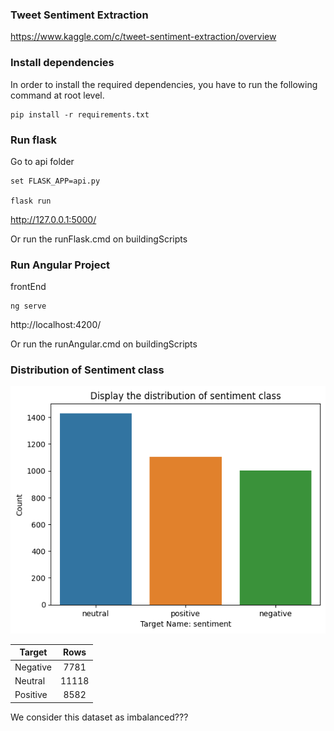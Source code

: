 ### Tweet Sentiment Extraction

https://www.kaggle.com/c/tweet-sentiment-extraction/overview

### Install dependencies

In order to install the required dependencies, you have to run the following command at root level.

```
pip install -r requirements.txt
```

### Run flask

Go to api folder

```
set FLASK_APP=api.py

flask run
```

http://127.0.0.1:5000/

Or run the runFlask.cmd on buildingScripts

### Run Angular Project

frontEnd

```
ng serve
```

http://localhost:4200/

Or run the runAngular.cmd on buildingScripts

### Distribution of Sentiment class

![](presentation/images/count_plot_target_class_test_df.png)

| Target| Rows
| ---- |:-----:
| Negative | 7781  |
| Neutral  | 11118 |
| Positive | 8582  |

We consider this dataset as imbalanced???
